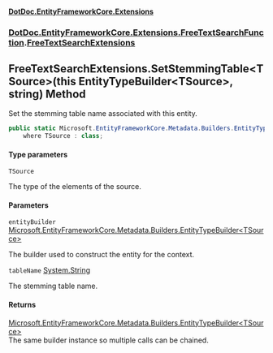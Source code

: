 #### [DotDoc\.EntityFrameworkCore\.Extensions](Home 'Home')
### [DotDoc\.EntityFrameworkCore\.Extensions\.FreeTextSearchFunction](DotDoc.EntityFrameworkCore.Extensions.FreeTextSearchFunction 'DotDoc\.EntityFrameworkCore\.Extensions\.FreeTextSearchFunction').[FreeTextSearchExtensions](FreeTextSearchExtensions 'DotDoc\.EntityFrameworkCore\.Extensions\.FreeTextSearchFunction\.FreeTextSearchExtensions')

## FreeTextSearchExtensions\.SetStemmingTable\<TSource\>\(this EntityTypeBuilder\<TSource\>, string\) Method

Set the stemming table name associated with this entity\.

```csharp
public static Microsoft.EntityFrameworkCore.Metadata.Builders.EntityTypeBuilder<TSource> SetStemmingTable<TSource>(this Microsoft.EntityFrameworkCore.Metadata.Builders.EntityTypeBuilder<TSource> entityBuilder, string tableName)
    where TSource : class;
```
#### Type parameters

<a name='DotDoc.EntityFrameworkCore.Extensions.FreeTextSearchFunction.FreeTextSearchExtensions.SetStemmingTable_TSource_(thisMicrosoft.EntityFrameworkCore.Metadata.Builders.EntityTypeBuilder_TSource_,string).TSource'></a>

`TSource`

The type of the elements of the source\.
#### Parameters

<a name='DotDoc.EntityFrameworkCore.Extensions.FreeTextSearchFunction.FreeTextSearchExtensions.SetStemmingTable_TSource_(thisMicrosoft.EntityFrameworkCore.Metadata.Builders.EntityTypeBuilder_TSource_,string).entityBuilder'></a>

`entityBuilder` [Microsoft\.EntityFrameworkCore\.Metadata\.Builders\.EntityTypeBuilder&lt;](https://learn.microsoft.com/en-us/dotnet/api/microsoft.entityframeworkcore.metadata.builders.entitytypebuilder-1 'Microsoft\.EntityFrameworkCore\.Metadata\.Builders\.EntityTypeBuilder\`1')[TSource](FreeTextSearchExtensions.SetStemmingTable.HMYFAHQAUB6PWF8AISDCO91C6#DotDoc.EntityFrameworkCore.Extensions.FreeTextSearchFunction.FreeTextSearchExtensions.SetStemmingTable_TSource_(thisMicrosoft.EntityFrameworkCore.Metadata.Builders.EntityTypeBuilder_TSource_,string).TSource 'DotDoc\.EntityFrameworkCore\.Extensions\.FreeTextSearchFunction\.FreeTextSearchExtensions\.SetStemmingTable\<TSource\>\(this Microsoft\.EntityFrameworkCore\.Metadata\.Builders\.EntityTypeBuilder\<TSource\>, string\)\.TSource')[&gt;](https://learn.microsoft.com/en-us/dotnet/api/microsoft.entityframeworkcore.metadata.builders.entitytypebuilder-1 'Microsoft\.EntityFrameworkCore\.Metadata\.Builders\.EntityTypeBuilder\`1')

The builder used to construct the entity for the context\.

<a name='DotDoc.EntityFrameworkCore.Extensions.FreeTextSearchFunction.FreeTextSearchExtensions.SetStemmingTable_TSource_(thisMicrosoft.EntityFrameworkCore.Metadata.Builders.EntityTypeBuilder_TSource_,string).tableName'></a>

`tableName` [System\.String](https://learn.microsoft.com/en-us/dotnet/api/system.string 'System\.String')

The stemming table name\.

#### Returns
[Microsoft\.EntityFrameworkCore\.Metadata\.Builders\.EntityTypeBuilder&lt;](https://learn.microsoft.com/en-us/dotnet/api/microsoft.entityframeworkcore.metadata.builders.entitytypebuilder-1 'Microsoft\.EntityFrameworkCore\.Metadata\.Builders\.EntityTypeBuilder\`1')[TSource](FreeTextSearchExtensions.SetStemmingTable.HMYFAHQAUB6PWF8AISDCO91C6#DotDoc.EntityFrameworkCore.Extensions.FreeTextSearchFunction.FreeTextSearchExtensions.SetStemmingTable_TSource_(thisMicrosoft.EntityFrameworkCore.Metadata.Builders.EntityTypeBuilder_TSource_,string).TSource 'DotDoc\.EntityFrameworkCore\.Extensions\.FreeTextSearchFunction\.FreeTextSearchExtensions\.SetStemmingTable\<TSource\>\(this Microsoft\.EntityFrameworkCore\.Metadata\.Builders\.EntityTypeBuilder\<TSource\>, string\)\.TSource')[&gt;](https://learn.microsoft.com/en-us/dotnet/api/microsoft.entityframeworkcore.metadata.builders.entitytypebuilder-1 'Microsoft\.EntityFrameworkCore\.Metadata\.Builders\.EntityTypeBuilder\`1')  
The same builder instance so multiple calls can be chained\.